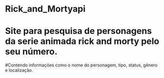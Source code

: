# Rick_and_Mortyapi
# Site para pesquisa de personagens da serie animada rick and morty pelo seu número.
#Contendo informações como o nome do personagem, tipo, status, gênero e localização.
